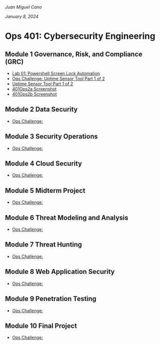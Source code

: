 *Juan Miguel Cano*

*January 8, 2024*

# Ops 401: Cybersecurity Engineering

## Module 1 Governance, Risk, and Compliance (GRC)
- [ Lab 01: Powershell Screen Lock Automation](401Lab1.ps1)
- [Ops Challenge: Uptime Sensor Tool Part 1 of 2](401Ops2.md)
- [Uptime Sensor Tool Part 1 of 2](401Ops2.py)
- [401Ops2a Screenshot](Photo_Screenshots/401Ops2a.png)
- [401Ops2b Screenshot](Photo_Screenshots/401Ops2b.png)

## Module 2 Data Security
- [ Ops Challenge: ]()


## Module 3 Security Operations
- [ Ops Challenge: ]()


## Module 4 Cloud Security
- [ Ops Challenge: ]()



## Module 5 Midterm Project
- [ Ops Challenge: ]()



## Module 6 Threat Modeling and Analysis
- [ Ops Challenge: ]()



## Module 7 Threat Hunting
- [ Ops Challenge: ]()


## Module 8 Web Application Security
- [ Ops Challenge: ]()


## Module 9 Penetration Testing
- [ Ops Challenge: ]()


## Module 10 Final Project
- [ Ops Challenge: ]()
